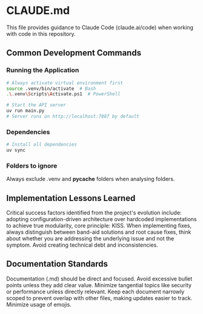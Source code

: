 # CLAUDE.md

This file provides guidance to Claude Code (claude.ai/code) when working with code in this repository.

## Common Development Commands

### Running the Application
```bash
# Always activate virtual environment first
source .venv/bin/activate  # Bash
.\.venv\Scripts\Activate.ps1  # PowerShell

# Start the API server
uv run main.py
# Server runs on http://localhost:7887 by default
```

### Dependencies
```bash
# Install all dependencies
uv sync
```

### Folders to ignore
Always exclude .venv and __pycache__ folders when analysing folders.

## Implementation Lessons Learned

Critical success factors identified from the project's evolution include: adopting configuration-driven architecture over hardcoded implementations to achieve true modularity, core principle: KISS. When implementing fixes, always distinguish between band-aid solutions and root cause fixes, think about whether you are addressing the underlying issue and not the symptom. Avoid creating technical debt and inconsistencies.

## Documentation Standards

Documentation (.md) should be direct and focused. Avoid excessive bullet points unless they add clear value. Minimize tangential topics like security or performance unless directly relevant. Keep each document narrowly scoped to prevent overlap with other files, making updates easier to track. Minimize usage of emojis.